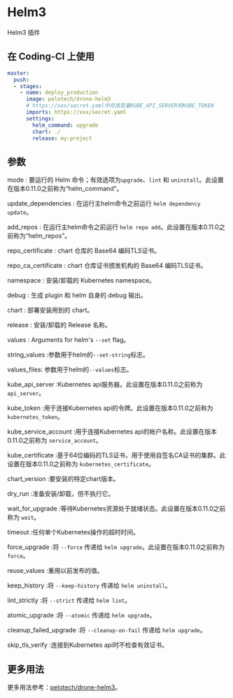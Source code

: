 # Helm3

Helm3 插件

## 在 Coding-CI 上使用

```yml
master:
  push:
  - stages:
    - name: deploy_production
      image: pelotech/drone-helm3
      # https://xxx/secret.yaml中存放变量KUBE_API_SERVER和KUBE_TOKEN
      imports: https://xxx/secret.yaml
      settings:
        helm_command: upgrade
        chart: ./
        release: my-project

```

## 参数

mode
: 要运行的 Helm 命令；有效选项为`upgrade`、`lint` 和 `uninstall`。此设置在版本0.11.0之前称为“helm_command”。

update_dependencies
: 在运行主helm命令之前运行 `helm dependency update`。

add_repos
: 在运行主helm命令之前运行 `helm repo add`。此设置在版本0.11.0之前称为“helm_repos”。

repo_certificate
: chart 仓库的 Base64 编码TLS证书。

repo_ca_certificate
: chart 仓库证书颁发机构的 Base64 编码TLS证书。

namespace
: 安装/卸载的 Kubernetes namespace。

debug
: 生成 plugin 和 helm 自身的 debug 输出。

chart
: 部署安装用到的 chart。

release
: 安装/卸载的 Release 名称。

values
: Arguments for helm's `--set` flag。

string_values
:参数用于helm的`--set-string`标志。

values_files:
参数用于helm的`--values`标志。

kube_api_server
:Kubernetes api服务器。此设置在版本0.11.0之前称为 `api_server`。

kube_token
:用于连接Kubernetes api的令牌。此设置在版本0.11.0之前称为 `kubernetes_token`。

kube_service_account
:用于连接Kubernetes api的帐户名称。此设置在版本0.11.0之前称为 `service_account`。

kube_certificate
:基于64位编码的TLS证书，用于使用自签名CA证书的集群。此设置在版本0.11.0之前称为 `kubernetes_certificate`。

chart_version
:要安装的特定chart版本。

dry_run
:准备安装/卸载，但不执行它。

wait_for_upgrade
:等待Kubernetes资源处于就绪状态。此设置在版本0.11.0之前称为 `wait`。

timeout
:任何单个Kubernetes操作的超时时间。

force_upgrade
:将 `--force` 传递给 `helm upgrade`。此设置在版本0.11.0之前称为 `force`。

reuse_values
:重用以前发布的值。

keep_history
:将 `--keep-history` 传递给 `helm uninstall`。

lint_strictly
:将 `--strict` 传递给 `helm lint`。

atomic_upgrade
:将 `--atomic` 传递给 `helm upgrade`。

cleanup_failed_upgrade
:将 `--cleanup-on-fail` 传递给 `helm upgrade`。

skip_tls_verify
:连接到Kubernetes api时不检查有效证书。

## 更多用法

更多用法参考：[pelotech/drone-helm3](https://github.com/pelotech/drone-helm3)。
